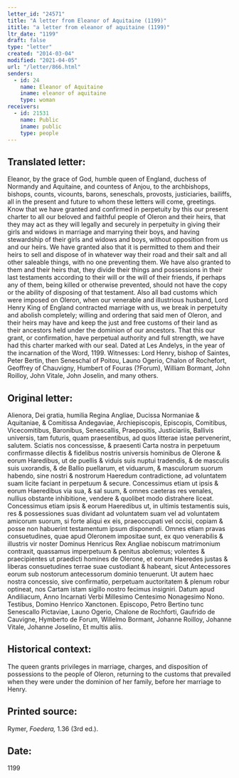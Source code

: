 ```yaml
---
letter_id: "24571"
title: "A letter from Eleanor of Aquitaine (1199)"
ititle: "a letter from eleanor of aquitaine (1199)"
ltr_date: "1199"
draft: false
type: "letter"
created: "2014-03-04"
modified: "2021-04-05"
url: "/letter/866.html"
senders:
  - id: 24
    name: Eleanor of Aquitaine
    iname: eleanor of aquitaine
    type: woman
receivers:
  - id: 21531
    name: Public
    iname: public
    type: people
---
```

<h2> Translated letter:</h2>Eleanor, by the grace of God, humble queen of England, duchess of Normandy and Aquitaine, and countess of Anjou, to the archbishops, bishops, counts, vicounts, barons, seneschals, provosts, justiciaries, bailiffs, all in the present and future to whom these letters will come, greetings.
Know that we have granted and confirmed in perpetuity by this our present charter to all our beloved and faithful people of Oleron and their heirs, that they may act as they will legally and securely in perpetuity in giving their girls and widows in marriage and marrying their boys, and having stewardship of their girls and widows and boys, without opposition from us and our heirs.
We have granted also that it is permitted to them and their heirs to sell and dispose of in whatever way their road and their salt and all other saleable things, with no one preventing them.  We have also granted to them and their heirs that, they divide their things and possessions in their last testaments according to their will or the will of their friends, if perhaps any of them, being killed or otherwise prevented, should not have the copy or the ability of disposing of that testament.
Also all bad customs which were imposed on Oleron, when our venerable and illustrious husband, Lord Henry King of England contracted marriage with us, we break in perpetuity and abolish completely; willing and ordering that said men of Oleron, and their heirs may have and keep the just and free customs of their land as their ancestors held under the dominion of our ancestors.
That this our grant, or confirmation, have perpetual authority and full strength, we have had this charter marked with our seal.
Dated at Les Andelys, in the year of the incarnation of the Word, 1199.
Witnesses:
Lord Henry, bishop of Saintes,
Peter Bertin, then Seneschal of Poitou,
Launo Ogerio,
Chalon of Rochefort,
Geoffrey of Chauvigny,
Humbert of Fouras (?Forum),
William Bormant,
John Roilloy,
John Vitale,
John Joselin,
and many others.
<h2 class="mt-4"> Original letter:</h2>Alienora, Dei gratia, humilia Regina Angliae, Ducissa Normaniae & Aquitaniae, & Comitissa Andegaviae, Archiepiscopis, Episcopis, Comitibus, Vicecomitibus, Baronibus, Senescallis, Praepositis, Justiciariis, Ballivis universis, tam futuris, quam praesentibus, ad quos litterae istae pervenerint, salutem.
Sciatis nos concessisse, & praesenti Carta nostra in perpetuum confirmasse dilectis & fidelibus nostris universis hominibus de Olerone & eorum Haredibus, ut de puellis & viduis suis nuptui tradendis, & de masculis suis uxorandis, & de Ballio puellarum, et viduarum, & masculorum suorum habendo, sine nostri & nostrorum Haeredum contradictione, ad voluntatem suam licite faciant in perpetuum & secure.
Concessimus etiam ut ipsis & eorum Haeredibus via sua, & sal suum, & omnes caeteras res venales, nullius obstante inhibitione, vendere & quolibet modo distrahere liceat.
Concessimus etiam ipsis & eorum Haeredibus ut, in ultimis testamentis suis, res & possessiones suas dividant ad voluntatem suam vel ad voluntatem amicorum suorum, si forte aliqui ex eis, praeoccupati vel occisi, copiam & posse non habuerint testamentum ipsum disponendi.
Omnes etiam pravas consuetudines, quae apud Oleronem impositae sunt, ex quo venerabilis & illustris vir noster Dominus Henricus Rex Angliae nobiscum matrimonium contraxit, quassamus imperpetuum & penitus abolemus; volentes & praecipientes ut praedicti homines de Olerone, et eorum Haeredes justas & liberas consuetudines terrae suae custodiant & habeant, sicut Antecessores eorum sub nostorum antecessorum dominio tenuerunt.
Ut autem haec nostra concessio, sive confirmatio, perpetuam auctoritatem & plenum robur optineat, nos Cartam istam sigillo nostro fecimus insigniri.  Datum apud Andiliacum, Anno Incarnati Verbi Millesimo Centesimo Nonagesimo Nono.
Testibus,
Domino Henrico Xanctonen. Episcopo,
Petro Bertino tunc Senescallo Pictaviae,
Launo Ogerio,
Chalone de Rochforti,
Gaufrido de Cauvigne,
Hymberto de Forum,
Willelmo Bormant,
Johanne Roilloy,
Johanne Vitale,
Johanne Joselino,
Et multis aliis.
<h2 class="mt-4"> Historical context:</h2>The queen grants privileges in marriage, charges, and disposition of possessions to the people of Oleron, returning to the customs that prevailed when they were under the dominion of her family, before her marriage to Henry.
<h2 class="mt-4"> Printed source:</h2><p>Rymer, <em>Foedera,</em> 1.36 (3rd ed.).</p><h2 class="mt-4"> Date:</h2>1199